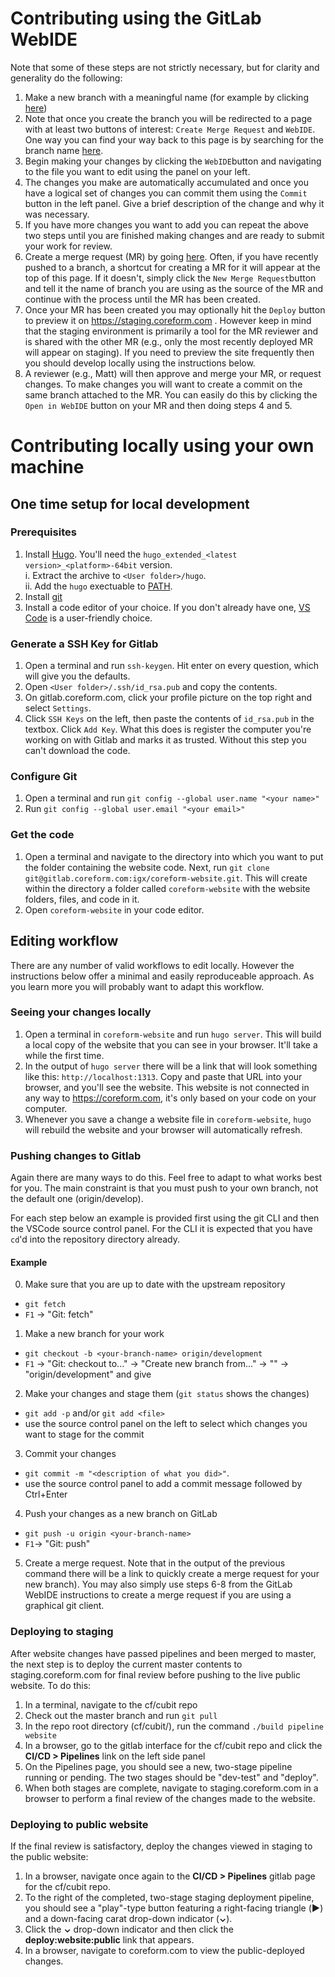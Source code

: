 # Contributing using the GitLab WebIDE
Note that some of these steps are not strictly necessary, but for clarity and generality do the following: 

1. Make a new branch with a meaningful name (for example by clicking [here](https://gitlab.coreform.com/igx/coreform-website/-/branches/new))
2. Note that once you create the branch you will be redirected to a page with at least two buttons of interest: `Create Merge Request` and `WebIDE`. One way you can find your way back to this page is by searching for the branch name [here](https://gitlab.coreform.com/igx/coreform-website/-/branches).
3. Begin making your changes by clicking the `WebIDE`button and navigating to the file you want to edit using the panel on your left.
4. The changes you make are automatically accumulated and once you have a logical set of changes you can commit them using the `Commit` button in the left panel. Give a brief description of the change and why it was necessary.
5. If you have more changes you want to add you can repeat the above two steps until you are finished making changes and are ready to submit your work for review.
6. Create a merge request (MR) by going [here](https://gitlab.coreform.com/igx/coreform-website/-/merge_requests). Often, if you have recently pushed to a branch, a shortcut for creating a MR for it will appear at the top of this page. If it doesn't, simply click the `New Merge Request`button and tell it the name of branch you are using as the source of the MR and continue with the process until the MR has been created.
7. Once your MR has been created you may optionally hit the `Deploy` button to preview it on https://staging.coreform.com . However keep in mind that the staging environment is primarily a tool for the MR reviewer and is shared with the other MR (e.g., only the most recently deployed MR will appear on staging). If you need to preview the site frequently then you should develop locally using the instructions below. 
8. A reviewer (e.g., Matt) will then approve and merge your MR, or request changes. To make changes you will want to create a commit on the same branch attached to the MR. You can easily do this by clicking the `Open in WebIDE` button on your MR and then doing steps 4 and 5.

# Contributing locally using your own machine
## One time setup for local development
### Prerequisites 
1. Install [Hugo](https://github.com/gohugoio/hugo/releases).  You'll need the `hugo_extended_<latest version>_<platform>-64bit` version.  
    i. Extract the archive to `<User folder>/hugo`.  
    ii. Add the `hugo` exectuable to [PATH](https://superuser.com/questions/284342/what-are-path-and-other-environment-variables-and-how-can-i-set-or-use-them).
2. Install [git](https://git-scm.com/downloads)
3. Install a code editor of your choice.  If you don't already have one, [VS Code](https://code.visualstudio.com/download) is a user-friendly choice.  

### Generate a SSH Key for Gitlab
1. Open a terminal and run `ssh-keygen`.  Hit enter on every question, which will give you the defaults.  
2. Open `<User folder>/.ssh/id_rsa.pub` and copy the contents.
3. On gitlab.coreform.com, click your profile picture on the top right and select `Settings`.  
4. Click `SSH Keys` on the left, then paste the contents of `id_rsa.pub` in the textbox.  Click `Add Key`.  What this does is register the computer you're working on with Gitlab and marks it as trusted.  Without this step you can't download the code.  

### Configure Git
1. Open a terminal and run `git config --global user.name "<your name>"`
2. Run `git config --global user.email "<your email>"`

### Get the code
1. Open a terminal and navigate to the directory into which you want to put the folder containing the website code. Next, run `git clone git@gitlab.coreform.com:igx/coreform-website.git`.  This will create within the directory a folder called `coreform-website` with the website folders, files, and code in it.
2. Open `coreform-website` in your code editor.

## Editing workflow
There are any number of valid workflows to edit locally. However the instructions below offer a minimal and easily reproduceable approach. As you learn more you will probably want to adapt this workflow. 

### Seeing your changes locally
1. Open a terminal in `coreform-website` and run `hugo server`.  This will build a local copy of the website that you can see in your browser.  It'll take a while the first time.
2. In the output of `hugo server` there will be a link that will look something like this: `http://localhost:1313`. Copy and paste that URL into your browser, and you'll see the website.  This website is not connected in any way to https://coreform.com, it's only based on your code on your computer.
3. Whenever you save a change a website file in `coreform-website`, `hugo` will rebuild the website and your browser will automatically refresh.

### Pushing changes to Gitlab
Again there are many ways to do this. Feel free to adapt to what works best for you. The main constraint is that you must push to your own branch, not the default one (origin/develop).

For each step below an example is provided first using the git CLI and then the VSCode source control panel. For the CLI it is expected that you have `cd`'d into the repository directory already.

#### Example
0. Make sure that you are up to date with the upstream repository
  - `git fetch`
  - `F1` -> "Git: fetch" 

1. Make a new branch for your work
  - `git checkout -b <your-branch-name> origin/development`
  - `F1` -> "Git: checkout to..." -> "Create new branch from..." -> "<your-branch-name>" -> "origin/development" and give

2. Make your changes and stage them (`git status` shows the changes)
  - `git add -p` and/or `git add <file>`
  - use the source control panel on the left to select which changes you want to stage for the commit

3. Commit your changes 
  - `git commit -m "<description of what you did>"`.
  - use the source control panel to add a commit message followed by Ctrl+Enter

4. Push your changes as a new branch on GitLab 
  - `git push -u origin <your-branch-name>`
  - `F1`-> "Git: push"

5. Create a merge request. Note that in the output of the previous command there will be a link to quickly create a merge request for your new branch). You may also simply use steps 6-8 from the GitLab WebIDE instructions to create a merge request if you are using a graphical git client.


### Deploying to staging
After website changes have passed pipelines and been merged to master, the next step is to deploy the current master contents to staging.coreform.com for final review before pushing to the live public website. To do this:
1. In a terminal, navigate to the cf/cubit repo
2. Check out the master branch and run `git pull`
3. In the repo root directory (cf/cubit/), run the command `./build pipeline website`
4. In a browser, go to the gitlab interface for the cf/cubit repo and click the **CI/CD > Pipelines** link on the left side panel
5. On the Pipelines page, you should see a new, two-stage pipeline running or pending. The two stages should be "dev-test" and "deploy". 
6. When both stages are complete, navigate to staging.coreform.com in a browser to perform a final review of the changes made to the website.

 
### Deploying to public website
If the final review is satisfactory, deploy the changes viewed in staging to the public website: 
1. In a browser, navigate once again to the **CI/CD > Pipelines** gitlab page for the cf/cubit repo.
2. To the right of the completed, two-stage staging deployment pipeline, you should see a "play"-type button featuring a right-facing triangle (**▶**) and a down-facing carat drop-down indicator (**⌄**). 
3. Click the **⌄** drop-down indicator and then click the **deploy:website:public** link that appears. 
4. In a browser, navigate to coreform.com to view the public-deployed changes. 